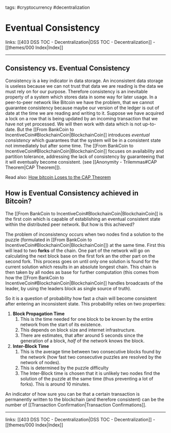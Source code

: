 tags: #cryptocurrency #decentralization

# Eventual Consistency

links: [[403 DSS TOC - Decentralization|DSS TOC - Decentralization]] - [[themes/000 Index|Index]]

---

## Consistency vs. Eventual Consistency

Consistency is a key indicator in data storage. An inconsistent data storage is useless because we can not trust that data we are reading is the data we must rely on for our purpose. Therefore consistency is an inevitable property of a system which stores data in some way for later usage. In a peer-to-peer network like Bitcoin we have the problem, that we cannot guarantee consistency because maybe our version of the ledger is out of date at the time we are reading and writing to it. Suppose we have acquired a lock on a row that is being updated by an incoming transaction that we have not yet processed. We will then work with data which is not up-to-date. But the [[From BankCoin to IncentiveCoin#BlockchainCoin|BlockchainCoin]] introduces *eventual consistency* which guarantees that the system will be in a consistent state not immediately but after some time. The [[From BankCoin to IncentiveCoin#BlockchainCoin|BlockchainCoin]] focuses on availability and partition tolerance, addressing the lack of consistency by guaranteeing that it will eventually become consistent. (see [[Anonymity - Trilemmas#CAP Theorem|CAP Theorem]]).

Read also: [How bitcoin Loses to the CAP Theorem](https://paulkernfeld.com/2016/01/15/bitcoin-cap-theorem.html)

## How is Eventual Consistency achieved in Bitcoin?

The [[From BankCoin to IncentiveCoin#BlockchainCoin|BlockchainCoin]] is the first coin which is capable of establishing an eventual consistent state within the distributed peer network. But how is this achieved?

The problem of inconsistency occurs when two nodes find a solution to the puzzle (formulated in [[From BankCoin to IncentiveCoin#BlockchainCoin|BlockchainCoin]]) at the same time. First this will lead to two **forks** of the chain. One part of the network will go on calculating the next block base on the first fork an the other part on the second fork. This process goes on until only one solution is found for the current solution which results in an absolute longest chain. This chain is then taken by all nodes as base for further computation (this comes from how the [[From BankCoin to IncentiveCoin#BlockchainCoin|BlockchainCoin]] handles broadcasts of the leader, by using the leaders block as single source of truth).

So it is a question of probability how fast a chain will become consistent after entering an inconsistent state. This probability relies on two properties:

1. **Block Propagation Time**
	1. This is the time needed for one block to be known by the entire network from the start of its existence.
	2. This depends on block size and internet infrastructure.
	3. There are estimates, that after around 5 seconds since the generation of a block, *half* of the network knows the block.
2. **Inter-Block Time**
	1. This is the average time between two consecutive blocks found by the network (how fast two consecutive puzzles are resolved by the network of nodes).
	2. This is determined by the puzzle difficulty
	3. The Inter-Block time is chosen that it is unlikely two nodes find the solution of the puzzle at the same time (thus preventing a lot of forks). This is around 10 minutes.

An indicator of how sure you can be that a certain transaction is permanently written to the blockchain (and therefore consistent) can be the number of [[Transaction Confirmation|Transaction Confirmations]].

---
links: [[403 DSS TOC - Decentralization|DSS TOC - Decentralization]] - [[themes/000 Index|Index]]